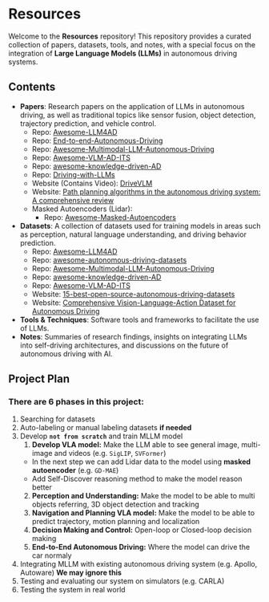 # Resources

Welcome to the **Resources** repository! This repository provides a curated collection of papers, datasets, tools, and notes, with a special focus on the integration of **Large Language Models (LLMs)** in autonomous driving systems.

## Contents

- **Papers**: Research papers on the application of LLMs in autonomous driving, as well as traditional topics like sensor fusion, object detection, trajectory prediction, and vehicle control.
  - Repo: [Awesome-LLM4AD](<https://github.com/Thinklab-SJTU/Awesome-LLM4AD>)
  - Repo: [End-to-end-Autonomous-Driving](<https://github.com/OpenDriveLab/End-to-end-Autonomous-Driving?tab=readme-ov-file>)
  - Repo: [Awesome-Multimodal-LLM-Autonomous-Driving](<https://github.com/IrohXu/Awesome-Multimodal-LLM-Autonomous-Driving>)
  - Repo: [Awesome-VLM-AD-ITS](<https://github.com/ge25nab/Awesome-VLM-AD-ITS?tab=readme-ov-file>)
  - Repo: [awesome-knowledge-driven-AD](<https://github.com/PJLab-ADG/awesome-knowledge-driven-AD?tab=readme-ov-file#dataset--benchmark>)
  - Repo: [Driving-with-LLMs](<https://github.com/wayveai/Driving-with-LLMs>)
  - Website (Contains Video): [DriveVLM](<https://tsinghua-mars-lab.github.io/DriveVLM/>)
  - Website: [Path planning algorithms in the autonomous driving system: A comprehensive review](<https://www.sciencedirect.com/science/article/pii/S0921889024000137>)
  - Masked Autoencoders (Lidar):
    - Repo: [Awesome-Masked-Autoencoders](<https://github.com/EdisonLeeeee/Awesome-Masked-Autoencoders?tab=readme-ov-file>)
- **Datasets**: A collection of datasets used for training models in areas such as perception, natural language understanding, and driving behavior prediction.
  - Repo: [Awesome-LLM4AD](<https://github.com/Thinklab-SJTU/Awesome-LLM4AD?tab=readme-ov-file#datasets>)
  - Repo: [awesome-autonomous-driving-datasets](<https://github.com/lhyfst/awesome-autonomous-driving-datasets>)
  - Repo: [Awesome-Multimodal-LLM-Autonomous-Driving](<https://github.com/IrohXu/Awesome-Multimodal-LLM-Autonomous-Driving?tab=readme-ov-file#datasets>)
  - Repo: [awesome-knowledge-driven-AD](<https://github.com/PJLab-ADG/awesome-knowledge-driven-AD?tab=readme-ov-file#dataset--benchmark>)
  - Repo: [Awesome-VLM-AD-ITS](<https://github.com/ge25nab/Awesome-VLM-AD-ITS?tab=readme-ov-file#-dataset>)
  - Website: [15-best-open-source-autonomous-driving-datasets](<https://medium.com/analytics-vidhya/15-best-open-source-autonomous-driving-datasets-34324676c8d7>)
  - Website: [Comprehensive Vision-Language-Action Dataset for Autonomous Driving](<https://arxiv.org/html/2408.10845v1>)
- **Tools & Techniques**: Software tools and frameworks to facilitate the use of LLMs.
- **Notes**: Summaries of research findings, insights on integrating LLMs into self-driving architectures, and discussions on the future of autonomous driving with AI.

## Project Plan

### There are 6 phases in this project:
1) Searching for datasets
2) Auto-labeling or manual labeling datasets **if needed**
3) Develop **`not from scratch`** and train MLLM model
    1) **Develop VLA model:** Make the LLM able to see general image, multi-image and videos (e.g. `SigLIP`, `SVFormer`)
    * In the next step we can add Lidar data to the model using **masked autoencoder** (e.g. `GD-MAE`)
    * Add Self-Discover reasoning method to make the model reason better
    2) **Perception and Understanding:** Make the model to be able to multi objects referring, 3D object detection and tracking
    3) **Navigation and Planning VLA model:** Make the model to be able to predict trajectory, motion planning and localization
    4) **Decision Making and Control:** Open-loop or Closed-loop decision making 
    5) **End-to-End Autonomous Driving:** Where the model can drive the car normaly
4) Integrating MLLM with existing autonomous driving system (e.g. Apollo, Autoware) **We may ignore this**
5) Testing and evaluating our system on simulators (e.g. CARLA)
6) Testing the system in real world


